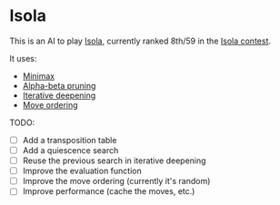 # Isola

This is an AI to play [Isola](https://www.codingame.com/multiplayer/bot-programming/isola), currently ranked 8th/59 in the [Isola contest](https://www.codingame.com/multiplayer/bot-programming/isola/leaderboard).

It uses:
- [Minimax](https://en.wikipedia.org/wiki/Minimax)
- [Alpha-beta pruning](https://en.wikipedia.org/wiki/Alpha%E2%80%93beta_pruning)
- [Iterative deepening](https://en.wikipedia.org/wiki/Iterative_deepening_depth-first_search)
- [Move ordering](https://www.chessprogramming.org/Move_Ordering)

TODO:
- [ ] Add a transposition table
- [ ] Add a quiescence search
- [ ] Reuse the previous search in iterative deepening
- [ ] Improve the evaluation function
- [ ] Improve the move ordering (currently it's random)
- [ ] Improve performance (cache the moves, etc.)
